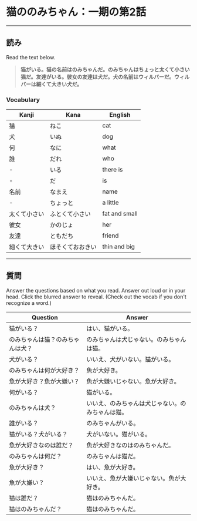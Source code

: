 # 猫ののみちゃん：一期の第2話

<hr />

## 読み

Read the text below.

> **猫がいる。猫の名前はのみちゃんだ。のみちゃんはちょっと太くて小さい猫だ。友達がいる。彼女の友達は犬だ。犬の名前はウィルバーだ。ウィルバーは細くて大きい犬だ。**

### Vocabulary

| Kanji | Kana | English |
| - | - | - |
| 猫 | ねこ | cat |
| 犬 | いぬ | dog |
| 何 | なに | what |
| 誰 | だれ | who |
| - | いる | there is |
| - | だ | is |
| 名前 | なまえ | name |
| - | ちょっと | a little |
| 太くて小さい | ふとくて小さい | fat and small |
| 彼女 | かのじょ | her |
| 友達 | ともだち | friend |
| 細くて大きい | ほそくておおきい | thin and big |

<hr />

## 質問

Answer the questions based on what you read. Answer out loud or in your head. Click the blurred answer to reveal. (Check out the vocab if you don't recognize a word.)

| Question | Answer |
| - | - |
| 猫がいる？ | はい、猫がいる。 |
| のみちゃんは猫？のみちゃんは犬？ | のみちゃんは犬じゃない。のみちゃんは猫。|
| 犬がいる？ | いいえ、犬がいない。猫がいる。|
| のみちゃんは何が大好き？ | 魚が大好き。|
| 魚が大好き？魚が大嫌い？ | 魚が大嫌いじゃない。魚が大好き。|
| 何がいる？ |  猫がいる。|
| のみちゃんは犬？ | いいえ、のみちゃんは犬じゃない。のみちゃんは猫。|
| 誰がいる？ | のみちゃんがいる。|
| 猫がいる？犬がいる？ | 犬がいない。猫がいる。|
| 魚が大好きなのは誰だ？ | 魚が大好きなのはのみちゃんだ。|
| のみちゃんは何だ？ | のみちゃんは猫だ。|
| 魚が大好き？ | はい、魚が大好き。|
| 魚が大嫌い？ | いいえ、魚が大嫌いじゃない。魚が大好き。|
| 猫は誰だ？ | 猫はのみちゃんだ。|
| 猫はのみちゃんだ？ | 猫はのみちゃんだ。|
